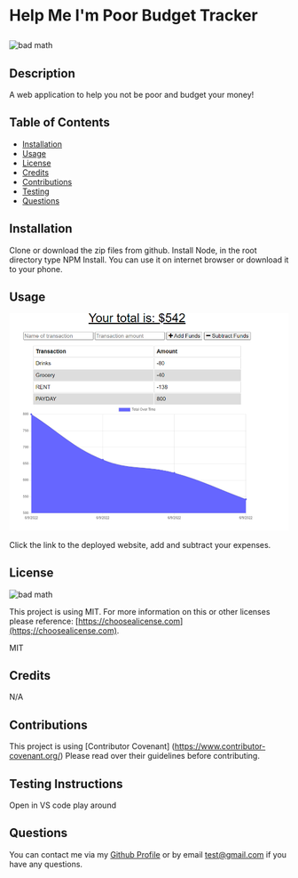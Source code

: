 # Help Me I'm Poor Budget Tracker </p>
![bad math](https://img.shields.io/badge/License-MIT-blue)

<p align="center>
<img src="https://giphy.com/embed/12JgIV6zAkYFbi" width="40" height="40" />
</p>
<!-- <div style="width:100%;height:0;padding-bottom:42%;position:relative;"><iframe src="https://giphy.com/embed/12JgIV6zAkYFbi" width="100%" height="100%" style="position:absolute" frameBorder="0" class="giphy-embed" allowFullScreen></iframe></div><p><a href="https://giphy.com/gifs/12JgIV6zAkYFbi">via GIPHY</a></p> -->

## Description
A web application to help you not be poor and budget your money!

## Table of Contents

- [Installation](#installation)
- [Usage](#usage)
- [License](#license)
- [Credits](#credits)
- [Contributions](#contributions)
- [Testing](#testing)
- [Questions](#questions)

## Installation
Clone or download the zip files from github. Install Node, in the root directory type NPM Install. You can use it on internet browser or download it to your phone.

## Usage
![screenshot](/assets/images/Capture.PNG "screenshot") 

Click the link to the deployed website, add and subtract your expenses.

## License

![bad math](https://img.shields.io/badge/License-MIT-blue)

This project is using MIT. For more information on this or other licenses please reference: [https://choosealicense.com](https;//choosealicense.com).

MIT

## Credits

N/A

## Contributions

This project is using [Contributor Covenant] (https://www.contributor-covenant.org/) Please read over their guidelines before contributing.

## Testing Instructions

Open in VS code play around

## Questions
You can contact me via my [Github Profile](https://github.com/dy9040)
or by email test@gmail.com if you have any questions.